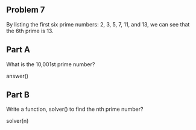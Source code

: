 ## Problem 7

By listing the first six prime numbers: 2, 3, 5, 7, 11, and 13, we can see that the 6th prime is 13.

## Part A

What is the 10,001st prime number?

answer()

## Part B

Write a function, solver() to find the nth prime number?

solver(n)
